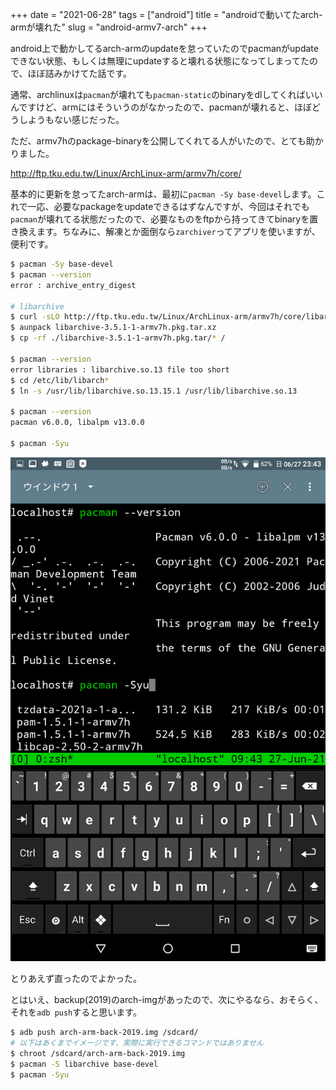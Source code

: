 +++
date = "2021-06-28"
tags = ["android"]
title = "androidで動いてたarch-armが壊れた"
slug = "android-armv7-arch"
+++

android上で動かしてるarch-armのupdateを怠っていたのでpacmanがupdateできない状態、もしくは無理にupdateすると壊れる状態になってしまってたので、ほぼ詰みかけてた話です。

通常、archlinuxは`pacman`が壊れても`pacman-static`のbinaryをdlしてくればいいんですけど、armにはそういうのがなかったので、pacmanが壊れると、ほぼどうしようもない感じだった。

ただ、armv7hのpackage-binaryを公開してくれてる人がいたので、とても助かりました。

http://ftp.tku.edu.tw/Linux/ArchLinux-arm/armv7h/core/

基本的に更新を怠ってたarch-armは、最初に`pacman -Sy base-devel`します。これで一応、必要なpackageをupdateできるはずなんですが、今回はそれでも`pacman`が壊れてる状態だったので、必要なものをftpから持ってきてbinaryを置き換えます。ちなみに、解凍とか面倒なら`zarchiver`ってアプリを使いますが、便利です。

```sh
$ pacman -Sy base-devel
$ pacman --version
error : archive_entry_digest

# libarchive
$ curl -sLO http://ftp.tku.edu.tw/Linux/ArchLinux-arm/armv7h/core/libarchive-3.5.1-1-armv7h.pkg.tar.xz
$ aunpack libarchive-3.5.1-1-armv7h.pkg.tar.xz
$ cp -rf ./libarchive-3.5.1-1-armv7h.pkg.tar/* /

$ pacman --version
error libraries : libarchive.so.13 file too short
$ cd /etc/lib/libarch*
$ ln -s /usr/lib/libarchive.so.13.15.1 /usr/lib/libarchive.so.13

$ pacman --version
pacman v6.0.0, libalpm v13.0.0

$ pacman -Syu
```

![](https://raw.githubusercontent.com/syui/img/master/other/android_archlinux_armv7h_pacman_6.0.png)

とりあえず直ったのでよかった。

とはいえ、backup(2019)のarch-imgがあったので、次にやるなら、おそらく、それを`adb push`すると思います。

```sh
$ adb push arch-arm-back-2019.img /sdcard/
# 以下はあくまでイメージです、実際に実行できるコマンドではありません
$ chroot /sdcard/arch-arm-back-2019.img
$ pacman -S libarchive base-devel
$ pacman -Syu
```

